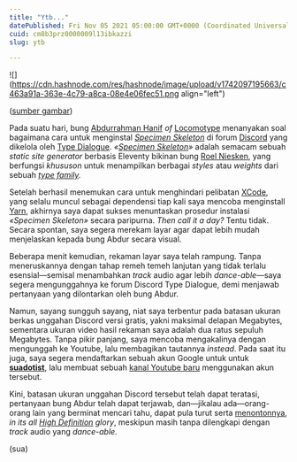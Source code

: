```yaml
---
title: "Ytb..."
datePublished: Fri Nov 05 2021 05:00:00 GMT+0000 (Coordinated Universal Time)
cuid: cm8b3prz0000009l13ibkazzi
slug: ytb

---
```


![](https://cdn.hashnode.com/res/hashnode/image/upload/v1742097195663/c463a91a-363e-4c79-a8ca-08e4e06fec51.png align="left")

([sumber gambar](https://www.youtube.com/watch?v=1SnmkEjtbTo))

Pada suatu hari, bung [Abdurrahman Hanif](https://instagram.com/abdrhnf) *of* [Locomotype](https://locomotype.com/) menanyakan soal bagaimana cara untuk menginstal [*Specimen Skeleton*](https://github.com/kabisa/specimen-skeleton) di forum [Discord](https://discord.gg/JfQ9tZtyDr) yang dikelola oleh [Type Dialogue](https://instagram.com/typedialogue). *«*[*Specimen Skeleton*](https://kabisa.nl/tech/specimen-skeleton-the-universal-font-specimen-boilerplate)*»* adalah semacam sebuah *static site generator* berbasis Eleventy bikinan bung [Roel Niesken](https://pixelambacht.nl/), yang berfungsi *khususon* untuk menampilkan berbagai *styles* atau *weights* dari sebuah [*type family*](https://en.wikipedia.org/wiki/Type_family)*.*

Setelah berhasil menemukan cara untuk menghindari pelibatan [XCode](https://developer.apple.com/xcode/), yang selalu muncul sebagai dependensi tiap kali saya mencoba menginstall [Yarn](https://yarnpkg.com/), akhirnya saya dapat sukses menuntaskan prosedur instalasi *«Specimen Skeleton»* secara paripurna. *Then call it a day?* Tentu tidak. Secara spontan, saya segera merekam layar agar dapat lebih mudah menjelaskan kepada bung Abdur secara visual.

Beberapa menit kemudian, rekaman layar saya telah rampung. Tanpa meneruskannya dengan tahap remeh temeh lanjutan yang tidak terlalu esensial—semisal menambahkan *track* audio agar lebih *dance-able*—saya segera mengunggahnya ke forum Discord Type Dialogue, demi menjawab pertanyaan yang dilontarkan oleh bung Abdur.

Namun, sayang sungguh sayang, niat saya terbentur pada batasan ukuran berkas unggahan Discord versi gratis, yakni maksimal delapan Megabytes, sementara ukuran video hasil rekaman saya adalah dua ratus sepuluh Megabytes. Tanpa pikir panjang, saya mencoba mengakalinya dengan mengunggah ke Youtube, lalu membagikan tautannya *instead*. Pada saat itu juga, saya segera mendaftarkan sebuah akun Google untuk untuk [**suadotist**](https://www.youtube.com/channel/UC5Yd2rAzPgBCFwmZDZ9lh_Q/about), lalu membuat sebuah [kanal Youtube baru](https://www.youtube.com/channel/UC5Yd2rAzPgBCFwmZDZ9lh_Q) menggunakan akun tersebut.

Kini, batasan ukuran unggahan Discord tersebut telah dapat teratasi, pertanyaan bung Abdur telah dapat terjawab, dan—jikalau ada—orang-orang lain yang berminat mencari tahu, dapat pula turut serta [menontonnya](https://www.youtube.com/watch?v=1SnmkEjtbTo), *in its all* [*High Definition*](https://en.wikipedia.org/wiki/High-definition_video) *glory*, meskipun masih tanpa dilengkapi dengan *track* audio yang *dance-able*.

(sua)